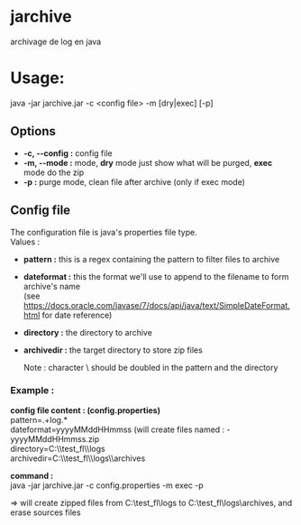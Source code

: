 # jarchive
archivage de log en java

# Usage:

java -jar jarchive.jar -c \<config file\> -m [dry|exec] [-p]

## Options
* **-c, --config :**  config file
* **-m, --mode :**  mode, **dry** mode just show what will be purged, **exec** mode do the zip
* **-p :**  purge mode, clean file after archive (only if exec mode)
      
      
## Config file

The configuration file is java's properties file type.  
Values :  

* **pattern :** this is a regex containing the pattern to filter files to archive  
* **dateformat :** this the format we'll use to append to the filename to form archive's name  
(see https://docs.oracle.com/javase/7/docs/api/java/text/SimpleDateFormat.html for date reference)    
* **directory :** the directory to archive
* **archivedir :** the target directory to store zip files
    
  Note : character \ should be doubled in the pattern and the directory    
    
### Example :  

**config file content : (config.properties)**    
pattern=.+log.*  
dateformat=yyyyMMddHHmmss  			(will create files named : <source file name>-yyyyMMddHHmmss.zip  
directory=C:\\\\test_fl\\\\logs  
archivedir=C:\\\\test_fl\\\\logs\\\\archives  

**command :**  
java -jar jarchive.jar -c config.properties -m exec -p

=> will create zipped files from C:\test_fl\logs to  C:\\test_fl\\logs\\archives, and erase sources files
